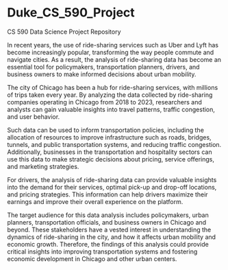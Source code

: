 # Duke_CS_590_Project
CS 590 Data Science Project Repository

In recent years, the use of ride-sharing services such as Uber and Lyft has become increasingly popular, transforming the way people commute and navigate cities. As a result, the analysis of ride-sharing data has become an essential tool for policymakers, transportation planners, drivers, and business owners to make informed decisions about urban mobility.

The city of Chicago has been a hub for ride-sharing services, with millions of trips taken every year. By analyzing the data collected by ride-sharing companies operating in Chicago from 2018 to 2023, researchers and analysts can gain valuable insights into travel patterns, traffic congestion, and user behavior.

Such data can be used to inform transportation policies, including the allocation of resources to improve infrastructure such as roads, bridges, tunnels, and public transportation systems, and reducing traffic congestion. Additionally, businesses in the transportation and hospitality sectors can use this data to make strategic decisions about pricing, service offerings, and marketing strategies.

For drivers, the analysis of ride-sharing data can provide valuable insights into the demand for their services, optimal pick-up and drop-off locations, and pricing strategies. This information can help drivers maximize their earnings and improve their overall experience on the platform.

The target audience for this data analysis includes policymakers, urban planners, transportation officials, and business owners in Chicago and beyond. These stakeholders have a vested interest in understanding the dynamics of ride-sharing in the city, and how it affects urban mobility and economic growth. Therefore, the findings of this analysis could provide critical insights into improving transportation systems and fostering economic development in Chicago and other urban centers.
